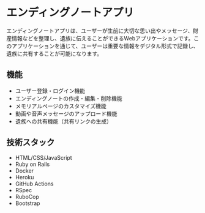 
# エンディングノートアプリ

エンディングノートアプリは、ユーザーが生前に大切な思い出やメッセージ、財産情報などを整理し、遺族に伝えることができるWebアプリケーションです。このアプリケーションを通じて、ユーザーは重要な情報をデジタル形式で記録し、遺族に共有することが可能になります。

## 機能

- ユーザー登録・ログイン機能
- エンディングノートの作成・編集・削除機能
- メモリアルページのカスタマイズ機能
- 動画や音声メッセージのアップロード機能
- 遺族への共有機能（共有リンクの生成）

## 技術スタック

- HTML/CSS/JavaScript
- Ruby on Rails
- Docker
- Heroku
- GitHub Actions
- RSpec
- RuboCop
- Bootstrap
